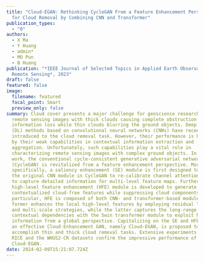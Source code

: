 ```yaml
---
title: "Cloud-EGAN: Rethinking CycleGAN From a Feature Enhancement Perspective
  for Cloud Removal by Combining CNN and Transformer"
publication_types:
  - "0"
authors:
  - X Ma
  - Y Huang
  - admin*
  - MO Pun
  - B Huang
publication: "*IEEE Journal of Selected Topics in Applied Earth Observations and
  Remote Sensing*, 2023"
draft: false
featured: false
image:
  filename: featured
  focal_point: Smart
  preview_only: false
summary: Cloud cover presents a major challenge for geoscience research of
  remote sensing images with thick clouds causing complete obstruction with
  information loss while thin clouds blurring the ground objects. Deep learning
  (DL) methods based on convolutional neural networks (CNNs) have recently been
  introduced to the cloud removal task. However, their performance is hindered
  by their weak capabilities in contextual information extraction and
  aggregation. Unfortunately, such capabilities play a vital role in
  characterizing remote sensing images with complex ground objects. In this
  work, the conventional cycle-consistent generative adversarial network
  (CycleGAN) is revitalized from a feature enhancement perspective. More
  specifically, a saliency enhancement (SE) module is first designed to replace
  the original CNN module in CycleGAN to re-calibrate channel attention weights
  to capture detailed information for multi-level feature maps. Furthermore, a
  high-level feature enhancement (HFE) module is developed to generate
  contextualized cloud-free features while suppressing cloud components. In
  particular, HFE is composed of both CNN- and transformer-based modules. The
  former enhances the local high-level features by employing residual learning
  and multi-scale strategies, while the latter captures the long-range
  contextual dependencies with the Swin transformer module to exploit high-level
  information from a global perspective. Capitalizing on the SE and HFE modules,
  an effective Cloud-Enhancement GAN, namely Cloud-EGAN, is proposed to
  accomplish thin and thick cloud removal tasks. Extensive experiments on the
  RICE and the WHUS2-CR datasets confirm the impressive performance of
  Cloud-EGAN.
date: 2024-02-09T15:21:07.724Z
---
```

